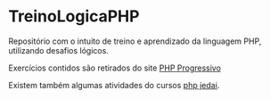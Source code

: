 # TreinoLogicaPHP

Repositório com o intuito de treino e aprendizado da linguagem PHP, utilizando desafios lógicos.

Exercícios contidos são retirados do site [PHP Progressivo](https://www.phpprogressivo.net/2019/01/Exercicios-Basicos-PHP-Resolvidos.html)

Existem também algumas atividades do cursos [php jedai](https://cursos.dankicode.com/php-jedai).